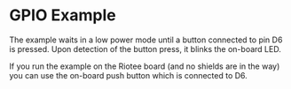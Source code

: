 # GPIO Example

The example waits in a low power mode until a button connected to pin D6 is pressed.
Upon detection of the button press, it blinks the on-board LED.

If you run the example on the Riotee board (and no shields are in the way) you can use the on-board push button which is connected to D6.
